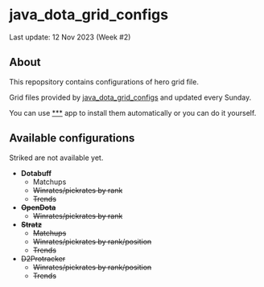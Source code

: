 # java_dota_grid_configs

Last update: 12 Nov 2023 (Week #2)

## About

This repopsitory contains configurations of hero grid file.

Grid files provided by <a href="https://github.com/msun-dev/java_dota_grid_configs/tree/main">java_dota_grid_configs</a> and updated every Sunday.

You can use <a href="">\*\*\*</a> app to install them automatically or you can do it yourself.

## Available configurations

Striked are not available yet.

- **Dotabuff**
  - Matchups
  - ~~Winrates/pickrates by rank~~
  - ~~Trends~~
- ~~**OpenDota**~~
  - ~~Winrates/pickrates by rank~~
- ~~**Stratz**~~
  - ~~Matchups~~  
  - ~~Winrates/pickrates by rank/position~~
  - ~~Trends~~
- ~~D2Protracker~~
  - ~~Winrates/pickrates by rank/position~~
  - ~~Trends~~
